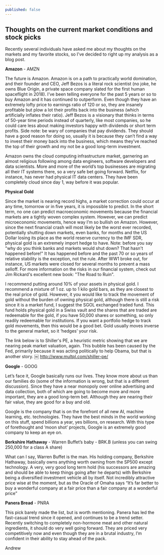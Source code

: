 ```yaml
---
published: false
---
```

## Thoughts on the current market conditions and stock picks


Recently several individuals have asked me about my thoughts on the markets and my favorite stocks, so I’ve decided to right up my analysis as a blog post.


**Amazon** - AMZN

The future is Amazon. Amazon is on a path to practically world domination, and their founder and CEO, Jeff Bezos is a literal rock scientist (no joke, he owns Blue Origin, a private space company slated for the first human spaceflight in 2018). I’ve been telling everyone for the past 5 years or so to buy Amazon and it has continued to outperform.  Even though they have an extremely lofty price to earnings ratio of 120 or so, they are insanely profitable but plow a lot their profits back into the business (which artificially inflates their ratio). Jeff Bezos is a visionary that thinks in terms of 50-year time periods instead of quarterly, like most companies, so he could care less about making investors happy with dividends or short term profits. Side note: be wary of companies that pay dividends. They should have a good reason for doing so, usually it is because they can’t find a way to invest their money back into the business, which means they’ve reached the top of their growth and my not be a good long-term investment.

Amazon owns the cloud computing infrastructure market, garnering an almost religious following among data engineers, software developers and data scientists. More and more of the world’s top businesses are migrating all their IT systems there, so a very safe bet going forward. Netflix, for instance, has never had physical IT data centers. They have been completely cloud since day 1, way before it was popular. 


**Physical Gold** 

Since the market is nearing record highs, a market correction could occur at any time, tomorrow or in five years, it is impossible to predict. In the short term, no one can predict macroeconomic movements because the financial markets are a tightly woven complex system. However, we can predict microeconomic movements, hence way I’m so bullish on Amazon. However, since the next financial crash will most likely be the worst ever recorded, potentially shutting down markets, even banks, for months and the US Dollar losing its place as the world reserve currency to the IMF SDR, physical gold is an extremely import hedge to have. Note: before you say "why do you think banks and markets would shut down? That hasn't happened before!" It has happened before and the past 70 or so years of relative stability is the exception, not the rule. After WW1 broke out, for instance, US markets were closed for several months to prevent a mass selloff. For more information on the risks in our financial system, check out Jim Rickard's excellent new book: "The Road to Ruin".  

I recommend putting around 10% of your assets in physical gold. I recommend a mixture of 1 oz. up to 1 kilo gold bars, as they are closest to the real price of gold. However, it you would like to track the movement of gold without the burden of owning physical gold, although there is still a risk since it is a market fund, I suggest the SGOL exchanged traded fund. This fund holds physical gold in a Swiss vault and the shares that are traded are redeemable for the gold, if you have 50,000 shares or something, so only readily redeemable for institutions. If you want a portfolio hedge to track gold movements, then this would be a good bet. Gold usually moves inverse to the general market, so it ‘hedges’ your risk.


The link below is to Shiller's PE, a heuristic metric showing that we are nearing peak market valuation, again. This bubble has been caused by the Fed, primarily because it was acting politically to help Obama, but that is another story.
￼
http://www.multpl.com/shiller-pe/

**Google** - GOOG

Let’s face it, Google basically runs our lives. They know more about us than our families do (some of the information is wrong, but that is a different discussion). Since they have a near monopoly over online advertising and data collection, both of which are going to become more and more important, they are a good long-term bet. Although they are nearing their fair value, they are good for a buy and old. 

Google is the company that is on the forefront of all new AI, machine learning, etc. technologies. They have the best minds in the world working on this stuff, spend billions a year, yes billions, on research. With this type of forethought and ‘moon shot’ projects, Google is an extremely good company to keep an eye on. 

**Berkshire Hathaway** - Warren Buffet’s baby - BRK.B (unless you can swing 250,000 for a class A share)

What can I say, Warren Buffet is the man. His holding company, Berkshire Hathaway, basically owns anything worth owning from the SP500 except technology. A very, very good long term hold (his successors are amazing and should be able to keep things going after he departs) with Berkshire being a diversified investment vehicle all by itself. Not incredibly attractive price wise at the moment, but as the Oracle of Omaha says “It’s far better to buy a wonderful company at a fair price than a fair company at a wonderful price” 

**Panera Bread** - PNRA

This pick barely made the list, but is worth mentioning. Panera has led the fast-casual trend since it opened, and continues to be a trend setter. Recently switching to completely non-hormone meat and other natural ingredients, it should do very well going forward. They are priced very competitively now and even though they are in a brutal industry, I’m confident in their ability to stay ahead of the pack. 


Andrew 



